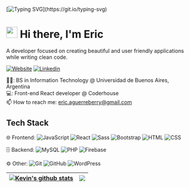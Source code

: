[![Typing SVG](https://readme-typing-svg.herokuapp.com?font=Courier+new&color=%23808080&size=40&width=800&duration=6969&lines=Welcome+to+my+profile!)](https://git.io/typing-svg)
# <img src="https://raw.githubusercontent.com/iampavangandhi/iampavangandhi/master/gifs/Hi.gif" width="30px"> Hi there, I'm Eric
A developer focused on creating beautiful and user friendly applications while writing clean code.

[![Website](https://img.shields.io/badge/WIP-grey?style=for-the-badge&url=https%3A%2F%2Fwip)](https://wip/)
[![Linkedin](https://img.shields.io/badge/LinkedIn-blue?style=for-the-badge&logo=linkedin&labelColor=blue&link=https://www.linkedin.com/in/kevin-feng-87a174202/)](https://www.linkedin.com/in/kevin-feng-87a174202/)

👨‍🎓: BS in Information Technology @ Universidad de Buenos Aires, Argentina</br>
💻: Front-end React developer @ Coderhouse</br>
:mailbox: How to reach me: <a href="mailto:eric.aguerreberry@gmail.com">eric.aguerreberry@gmail.com</a>

## Tech Stack

🌐 Frontend: ![JavaScript](https://img.shields.io/badge/-JavaScript-black?logo=javascript)
![React](https://img.shields.io/badge/-React-black?logo=react)
![Sass](https://img.shields.io/badge/-Sass-pink?logo=sass)
![Bootstrap](https://img.shields.io/badge/-Bootstrap-purple?logo=bootstrap)
![HTML](https://img.shields.io/badge/-HTML-orange?logo=html5)
![CSS](https://img.shields.io/badge/-CSS-blue?logo=css3)

🗄 Backend: ![MySQL](https://img.shields.io/badge/-MySQL-orange?logo=mysql)
![PHP](https://img.shields.io/badge/-PHP-purple?logo=php)
![Firebase](https://img.shields.io/badge/-Firebase-yellow?logo=firebase)

⚙️ Other: ![Git](https://img.shields.io/badge/-Git-black?logo=git)
![GitHub](https://img.shields.io/badge/-GitHub-grey?logo=github)
![WordPress](https://img.shields.io/badge/-WordPress-blue?logo=wordpress)

| <a href="https://github.com/anuraghazra/github-readme-stats"><img align="center" src="https://github-readme-stats.vercel.app/api?username=rediberry&theme=github_dark&hide=contribs,issues&show_icons=true&hide_border=true" alt="Kevin's github stats" /></a> | <a href="https://github.com/anuraghazra/github-readme-stats"><img align="center" src="https://github-readme-stats.vercel.app/api/top-langs/?username=rediberry&theme=github_dark&layout=compact&hide_border=true" /></a> |
| ------------- | ------------- | 
